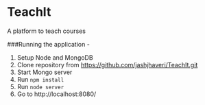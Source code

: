 # TeachIt
A platform to teach courses

###Running the application - 

1. 	Setup Node and MongoDB
1.  Clone repository from https://github.com/jashjhaveri/TeachIt.git
1.  Start Mongo server
1. 	Run <code>npm install</code>
1.  Run <code>node server</code>
1.  Go to http://localhost:8080/
